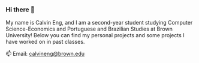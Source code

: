 ### Hi there 👋
My name is Calvin Eng, and I am a second-year student studying Computer Science-Economics and Portuguese and Brazilian Studies at Brown University! Below you can find my personal projects and some projects I have worked on in past classes. 

📫 Email: calvineng@brown.edu

<!--
**Calvineng72/Calvineng72** is a ✨ _special_ ✨ repository because its `README.md` (this file) appears on your GitHub profile.


- 📫 How to reach me: calvineng@brown.edu
- 😄 Pronouns: he/him/his
-->
